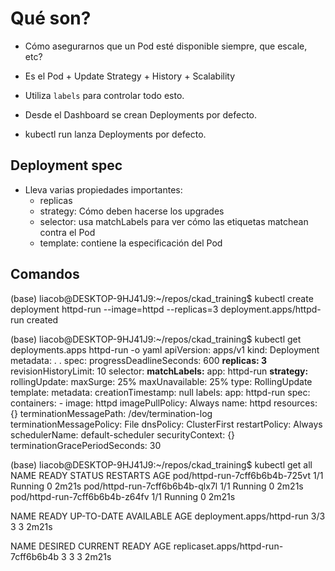 # Qué son?

- Cómo asegurarnos que un Pod esté disponible siempre, que escale, etc?

- Es el Pod + Update Strategy + History + Scalability

- Utiliza ``labels`` para controlar todo esto.

- Desde el Dashboard se crean Deployments por defecto.

- kubectl run lanza Deployments por defecto.

## Deployment spec

- Lleva varias propiedades importantes:
    - replicas
    - strategy: Cómo deben hacerse los upgrades
    - selector: usa matchLabels para ver cómo las etiquetas matchean contra el Pod
    - template: contiene la especificación del Pod

## Comandos

(base) liacob@DESKTOP-9HJ41J9:~/repos/ckad_training$ kubectl create deployment httpd-run --image=httpd --replicas=3
deployment.apps/httpd-run created

(base) liacob@DESKTOP-9HJ41J9:~/repos/ckad_training$ kubectl get deployments.apps httpd-run  -o yaml
apiVersion: apps/v1
kind: Deployment
metadata:
.
.
spec:
  progressDeadlineSeconds: 600
  **replicas: 3**
  revisionHistoryLimit: 10
  selector:
    **matchLabels:**
      app: httpd-run
  **strategy:**
    rollingUpdate:
      maxSurge: 25%
      maxUnavailable: 25%
    type: RollingUpdate
  template:
    metadata:
      creationTimestamp: null
      labels:
        app: httpd-run
    spec:
      containers:
      - image: httpd
        imagePullPolicy: Always
        name: httpd
        resources: {}
        terminationMessagePath: /dev/termination-log
        terminationMessagePolicy: File
      dnsPolicy: ClusterFirst
      restartPolicy: Always
      schedulerName: default-scheduler
      securityContext: {}
      terminationGracePeriodSeconds: 30

(base) liacob@DESKTOP-9HJ41J9:~/repos/ckad_training$ kubectl get all
NAME                             READY   STATUS    RESTARTS   AGE
pod/httpd-run-7cff6b6b4b-725vt   1/1     Running   0          2m21s
pod/httpd-run-7cff6b6b4b-qlx7l   1/1     Running   0          2m21s
pod/httpd-run-7cff6b6b4b-z64fv   1/1     Running   0          2m21s

NAME                        READY   UP-TO-DATE   AVAILABLE   AGE
deployment.apps/httpd-run   3/3     3            3           2m21s

NAME                                   DESIRED   CURRENT   READY   AGE
replicaset.apps/httpd-run-7cff6b6b4b   3         3         3       2m21s